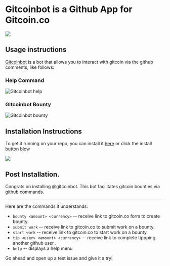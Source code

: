 # Gitcoinbot is a Github App for Gitcoin.co


<a href="https://github.com/apps/gitcoinbot">
    <img src="https://github.com/gitcoinco/web/raw/master/app/gitcoinbot/install.jpg">
</a>

## Usage instructions

[Gitcoinbot](https://github.com/Gitcoinbot) is a bot that allows you to interact with gitcoin via the github comments, like follows:

### Help Command
![Gitcoinbot help](https://i.postimg.cc/dQ5Px72m/ezgif-1-39c822c365a8.gif)

### Gitcoinbot Bounty <amount> 
![Gitcoinbot bounty](https://i.postimg.cc/VNPkkSH0/ezgif-com-video-to-gif.gif)

## Installation Instructions

To get it running on your repo, you can install it [here](https://github.com/apps/gitcoinbot) or click the install button blow

<a href="https://github.com/apps/gitcoinbot">
    <img src="https://github.com/gitcoinco/web/raw/master/app/gitcoinbot/install.jpg">
</a>

## Post Installation.

Congrats on installing @gitcoinbot.  This bot facilitates gitcoin bounties via github commands.

<hr>Here are the commands it understands:

 * `bounty <amount> <currency>` -- receive link to gitcoin.co form to create bounty.
 * `submit work` -- receive link to gitcoin.co to submit work on a bounty.
 * `start work` -- receive link to gitcoin.co to start work on a bounty.
 * `tip <user> <amount> <currency>` -- receive link to complete tippping another github user *<amount>* <currency>.
 * `help` -- displays a help menu

 Go ahead and open up a test issue and give it a try!

